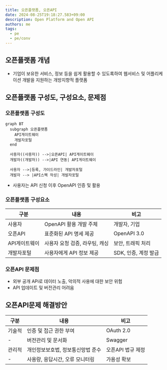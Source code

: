 ```yaml
---
title: 오픈플랫폼, 오픈API
date: 2024-08-25T19:18:27.583+09:00
description: Open Platform and Open API
authors: me
tags:
  - pe
  - pe/conv
---
```


## 오픈플랫폼 개념

- 기업이 보유한 서비스, 정보 등을 쉽게 활용할 수 있도록하여 웹서비스 및 어플리케이션 개발을 지원하는 개방지향적 플랫폼

## 오픈플랫폼 구성도, 구성요소, 문제점

### 오픈플랫폼 구성도

```mermaid
graph BT
  subgraph 오픈플랫폼
    API게이트웨이
    개발자포털
  end

  사용자((사용자)) -->|오픈API| API게이트웨이
  개발자((개발자)) -->|API 연동| API게이트웨이

  사용자 -->|등록, 가이드라인| 개발자포털
  개발자 --> |API스펙 작성| 개발자포털
```

- 사용자는 API 신청 이후 OpenAPI 인증 및 활용

### 오픈플랫폼 구성요소

| 구분 | 내용 | 비고 |
| --- | --- | --- |
| 사용자 | OpenAPI 활용 개발 주체 | 개발자, 기업 |
| 오픈API | 표준화된 API 명세 제공 | OpenAPI 3.0 |
| API게이트웨이 | 사용자 요청 검증, 라우팅, 캐싱 | 보안, 트래픽 처리 |
| 개발자포털 | 사용자에게 API 정보 제공 | SDK, 인증, 계정 발급 |

### 오픈API 문제점

- 외부 공개 APi로 데이터 노출, 악의적 사용에 대한 보안 위험
- API 업데이트 및 버전관리 어려움

## 오픈API문제 해결방안

| 구분 | 내용 | 비고 |
| --- | --- | --- |
| 기술적 | 인증 및 접근 권한 부여 | OAuth 2.0 |
| - | 버전관리 및 문서화 | Swagger |
| 관리적 | 개인정보보호법, 정보통신망법 준수 | 오픈API 법규 제정 |
| - | 사용량, 응답시간, 오류 모니터링 | 가용성 확보 |

